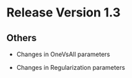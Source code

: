 # Release Version 1.3

## Others

* Changes in OneVsAll parameters

* Changes in Regularization parameters
